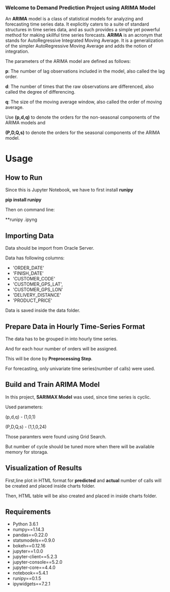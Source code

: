
### Welcome to Demand Prediction Project using ARIMA Model

An **ARIMA** model is a class of statistical models for analyzing and forecasting time series data.
It explicitly caters to a suite of standard structures in time series data, and as such provides a simple yet powerful method for making skillful time series forecasts.
**ARIMA** is an acronym that stands for AutoRegressive Integrated Moving Average. It is a generalization of the simpler AutoRegressive Moving Average and adds the notion of integration.

The parameters of the ARIMA model are defined as follows:

**p**: The number of lag observations included in the model, also called the lag order.

**d**: The number of times that the raw observations are differenced, also called the degree of differencing.

**q**: The size of the moving average window, also called the order of moving average.

Use **(p,d,q)** to denote the orders for the non-seasonal components of the ARIMA models and 

**(P,D,Q,s)** to denote the orders for the seasonal components of the ARIMA model.


# Usage

## How to Run

Since this is Jupyter Notebook, we have to first install **runipy**

**pip install runipy**

Then on command line:

**runipy <name-of-jupyter-notebook>.ipyng


## Importing Data

Data should be import from Oracle Server.

Data has following columns:
- 'ORDER_DATE' 
- 'FINISH_DATE'
- 'CUSTOMER_CODE'
- 'CUSTOMER_GPS_LAT',
- 'CUSTOMER_GPS_LON'
- 'DELIVERY_DISTANCE'
- 'PRODUCT_PRICE'

Data is saved inside the data folder.

## Prepare Data in Hourly Time-Series Format

The data has to be grouped in into hourly time series.

And for each hour number of orders will be assigned.

This will be done by **Preprocessing Step**.

For forecasting, only univariate time series(number of calls) were used.

## Build and Train ARIMA Model

In this project, **SARIMAX Model** was used, since time series is cyclic.

Used parameters:

(p,d,q) - (1,0,1)

(P,D,Q,s) - (1,1,0,24)

Those paramters were found using Grid Search.

But number of cycle should be tuned more when there will be available memory for storaga.

## Visualization of Results

First,line plot in HTML format for **predicted** and **actual** number of calls will be created and placed inside charts folder.

Then, HTML table will be also created and placed in inside charts folder.

## Requirements

- Python 3.6.1
- numpy==1.14.3
- pandas==0.22.0
- statsmodels==0.9.0
- bokeh==0.12.16
- jupyter==1.0.0
- jupyter-client==5.2.3
- jupyter-console==5.2.0
- jupyter-core==4.4.0
- notebook==5.4.1
- runipy==0.1.5
- ipywidgets==7.2.1





